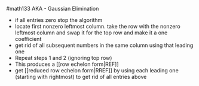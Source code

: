 #math133 
AKA - Gaussian Elimination

- if all entries zero stop the algorithm
- locate first nonzero leftmost column. take the row with the nonzero leftmost column and swap it for the top row and make it a one coefficient
- get rid of all subsequent numbers in the same column using that leading one
- Repeat steps 1 and 2 (ignoring top row)
- This produces a [[row echelon form|REF]]
- get [[reduced row echelon form|RREF]] by using each leading one (starting with rightmost) to get rid of all entries above